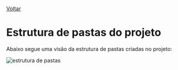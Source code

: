 [Voltar](../README.md)

# Estrutura de pastas do projeto

Abaixo segue uma visão da estrutura de pastas criadas no projeto:

![estrutura de pastas](https://user-images.githubusercontent.com/44147082/47684066-53b68e00-dbb0-11e8-8468-1a0049a7ef51.PNG)


